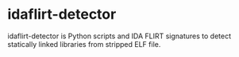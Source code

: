 # idaflirt-detector
idaflirt-detector is Python scripts and IDA FLIRT signatures to detect statically linked libraries from stripped ELF file.
